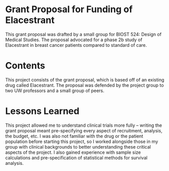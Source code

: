 # Grant Proposal for Funding of Elacestrant

This grant proposal was drafted by a small group for BIOST 524: Design of Medical Studies. The proposal advocated for a phase 2b study of Elacestrant in breast cancer patients compared to standard of care.

# Contents

This project consists of the grant proposal, which is based off of an existing drug called Elacestrant. The proposal was defended by the project group to two UW professors and a small group of peers. 

# Lessons Learned

This project allowed me to understand clinical trials more fully – writing the grant proposal meant pre-specifying every aspect of recruitment, analysis, the budget, etc. I was also not familiar with the drug or the patient population before starting this project, so I worked alongside those in my group with clinical backgrounds to better understanding these critical aspects of the project. I also gained experience with sample size calculations and pre-specification of statistical methods for survival analysis.